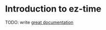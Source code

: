 # Introduction to ez-time

TODO: write [great documentation](http://jacobian.org/writing/great-documentation/what-to-write/)
